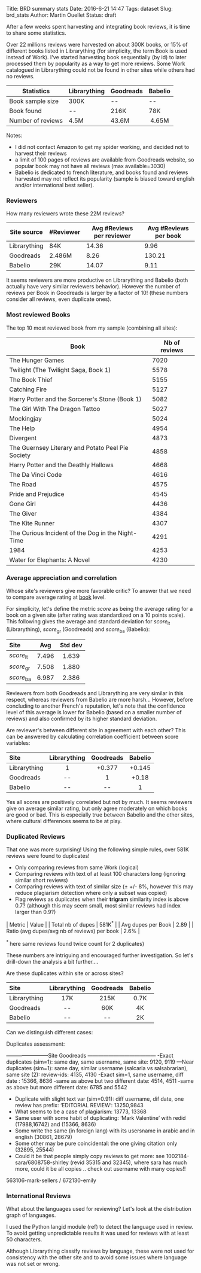 Title: BRD summary stats
Date: 2016-6-21 14:47
Tags: dataset
Slug: brd_stats
Author: Martin Ouellet
Status: draft

After a few weeks spent harvesting and integrating book reviews, it is time to share some statistics.  

Over 22 millions reviews were harvested on about 300K books, or 15% of different books listed in Librarything (for simplicity, the term Book is used instead of Work).  I've started harvesting book sequentially (by id) to later processed them by popularity as a way to get more reviews.  Some Work catalogued in Librarything could not be found in other sites while others had no reviews.

| Statistics | **Librarything** | **Goodreads** | **Babelio** |
|----|----|----|---|
| Book sample size | 300K | -- | -- |
| Book found | -- | 216K | 78K |
| Number of reviews |  4.5M | 43.6M | 4.65M |

Notes:

* I did not contact Amazon to get my spider working, and decided not to harvest their reviews
* a limit of 100 pages of reviews are available from Goodreads website, so popular book may not have all reviews (max available=3030)
* Babelio is dedicated to french literature, and books found and reviews harvested may not reflect its popularity (sample is biased toward english and/or international best seller).


### Reviewers

How many reviewers wrote these 22M reviews?

| Site source | #Reviewer | Avg #Reviews per reviewer | Avg #Reviews per book |
|----|----|----|---|
| Librarything | 84K | 14.36 | 9.96 |
| Goodreads | 2.486M | 8.26 | 130.21 |
| Babelio | 29K | 14.07 | 9.11 |


It seems reviewers are more productive on Librarything and Babelio (both actually have very similar reviewers behavior).  However the number of reviews per Book in Goodreads is larger by a factor of 10! (these numbers consider all reviews, even duplicate ones).


### Most reviewed Books

The top 10 most reviewed book from my sample (combining all sites):

| Book | Nb of reviews |
| ---- | ---- |
| The Hunger Games  |  7020 |
| Twilight (The Twilight Saga, Book 1) |  5578 |
| The Book Thief |  5155 |
| Catching Fire |  5127 |
| Harry Potter and the Sorcerer's Stone (Book 1) |  5082 |
| The Girl With The Dragon Tattoo |  5027 |
| Mockingjay |  5024 |
| The Help |  4954 |
| Divergent |  4873 |
| The Guernsey Literary and Potato Peel Pie Society |  4858 |
| Harry Potter and the Deathly Hallows |  4668 |
| The Da Vinci Code |  4616 |
| The Road |  4575 |
| Pride and Prejudice |  4545 |
| Gone Girl |  4436 |
| The Giver |  4384 |
| The Kite Runner |  4307 |
| The Curious Incident of the Dog in the Night-Time  |  4291 |
| 1984  |  4253 |
| Water for Elephants: A Novel |  4230 |



### Average appreciation and correlation

Whose site's reviewers give more favorable critic?  To answer that we need to compare average rating at <u>book</u> level.

For simplicity, let's define the metric _score_ as being the average rating for a book on a given site (after rating was standardized on a 10 points scale).  This following gives the average and standard deviation for _score_<sub>lt</sub> (Librarything), _score_<sub>gr</sub> (Goodreads) and _score_<sub>ba</sub> (Babelio):

| Site | Avg | Std dev |
| :---- | :----: | :----:|
| _score_<sub>lt</sub> | 7.496  | 1.639 |  
| _score_<sub>gr</sub> | 7.508  | 1.880 |
| _score_<sub>ba</sub> | 6.987  | 2.386 |

Reviewers from both Goodreads and Librarything are very similar in this respect, whereas reviewers from Babelio are more harsh... However, before concluding to another French's reputation, let's note that the confidence level of this average is lower for Babelio (based on a smaller number of reviews) and also confirmed by its higher standard deviation.  

Are reviewer's between different site in agreement with each other?  This can be answered by calculating correlation coefficient between score variables:

| Site          | Librarything | Goodreads | Babelio |
| :-----------  | :----------: | :--------:| :------:|
| Librarything  | 1            | +0.377    |   +0.145 |
| Goodreads     | --           | 1         |   +0.18 |
| Babelio       | --           |  --       |   1     |

Yes all scores are positively correlated but not by much.  It seems reviewers give on average similar rating, but only agree moderately on which books are good or bad.  This is especially true between Babelio and the other sites, where cultural differences seems to be at play.    


### Duplicated Reviews

That one was more surprising! Using the following simple rules, over 581K reviews were found to duplicates!
   - Only comparing reviews from same Work (logical)
   - Comparing reviews with text of at least 100 characters long (ignoring similar short reviews)
   - Comparing reviews with text of similar size (&#177; +/- 8%, however this may reduce plagiarism detection where only a subset was copied)
   - Flag reviews as duplicates when their **trigram** similarity index is above 0.7?  (although this may seem small, most similar reviews had index larger than 0.9?)  

| Metric  | Value |
| Total nb of dupes | 581K<sup>*</sup> |
| Avg dupes per Book | 2.89 |
| Ratio (avg dupes/avg nb of reviews) per book | 2.6% |

<sup>* </sup> here same reviews found twice count for 2 duplicates)

These numbers are intriguing and encouraged further investigation.  So let's drill-down the analysis a bit further....

Are these duplicates within site or across sites?

| Site          | Librarything | Goodreads | Babelio |
| :-----------  | :----------: | :--------:| :------:|
| Librarything  | 17K          | 215K      |   0.7K |
| Goodreads     | --           | 60K        |   4K  |
| Babelio       | --           |  --       |   2K    |


Can we distinguish different cases:


Duplicates assessment:

————————Site Goodreads —————————————
-Exact duplicates (sim=1): same day, same username, same site: 9120, 9119
—Near duplicates (sim=1):  same day, similar username (salcarla vs salsabrarian), same site (2):  review-ids: 4135, 4130
-Exact sim=1, same username, diff date : 15366, 8636
-same as above but two different date: 4514, 4511
-same as above but more different date: 6785 and 5542

- Duplicate with slight text var (sim=0.91): diff username, dif date, one review has prefix: ‘EDITORIAL REVIEW’: 13250,9843
- What seems to be a case of plagiarism: 13773, 13368
- Same user with some habit of duplicating: ‘Mark Valentine’ with redid (17988,16742) and (15366, 8636)
- Some write the same (in foreign lang) with its usersname in arabic and in english (30861, 28679)
- Some other may be pure coincidental: the one giving citation only (32895, 25544)
- Could it be that people simply copy reviews to get more: see 1002184-sara/6808758-shirley (revid 35315 and 32345), where sara has much more, could it be all copies .. check out username with many copies!!


563106-mark-sellers / 672130-emily




### International Reviews

What about the languages used for reviewing?  Let's look at the distribution graph of languages.

I used the Python langid module (ref) to detect the language used in review.  To avoid getting unpredictable results it was used for reviews with at least 50 characters.   

Although Librarything classify reviews by language, these were not used for consistency with the other site and to avoid some issues where language was not set or wrong.  
